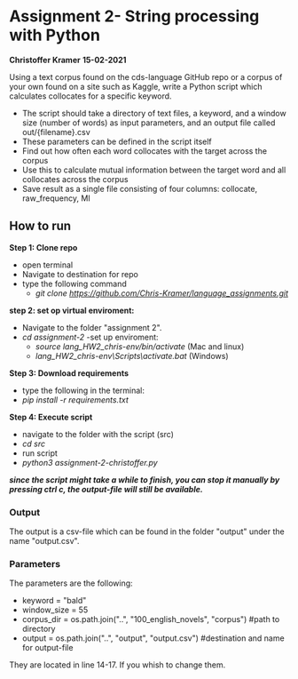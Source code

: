# Assignment 2- String processing with Python
**Christoffer Kramer**
**15-02-2021**

Using a text corpus found on the cds-language GitHub repo or a corpus of your own found on a site such as Kaggle, write a Python script which calculates collocates for a specific keyword.

- The script should take a directory of text files, a keyword, and a window size (number of words) as input parameters, and an output file called out/{filename}.csv
- These parameters can be defined in the script itself
- Find out how often each word collocates with the target across the corpus
- Use this to calculate mutual information between the target word and all collocates across the corpus
- Save result as a single file consisting of four columns: collocate, raw_frequency, MI

## How to run

**Step 1: Clone repo**
- open terminal
- Navigate to destination for repo
- type the following command
    - _git clone https://github.com/Chris-Kramer/language_assignments.git_

**step 2: set op virtual enviroment:**
- Navigate to the folder "assignment 2".
- _cd assignment-2_
-set up enviroment:
    - _source lang_HW2_chris-env/bin/activate_ (Mac and linux)
    - _lang_HW2_chris-env\Scripts\activate.bat_ (Windows)
        
**Step 3: Download requirements**
- type the following in the terminal:
- _pip install -r requirements.txt_
        
**Step 4: Execute script**
- navigate to the folder with the script (src)
- _cd src_
- run script
- _python3 assignment-2-christoffer.py_

**_since the script might take a while to finish, you can stop it manually by pressing ctrl c, the output-file will still be available._** 

### Output
The output is a csv-file which can be found in the folder "output" under the name "output.csv".

### Parameters
The  parameters are the following:
- keyword = "bald"
- window_size = 55
- corpus_dir = os.path.join("..", "100_english_novels", "corpus") #path to directory
- output = os.path.join("..", "output", "output.csv") #destination and name for output-file

They are located in line 14-17. If you whish to change them. 